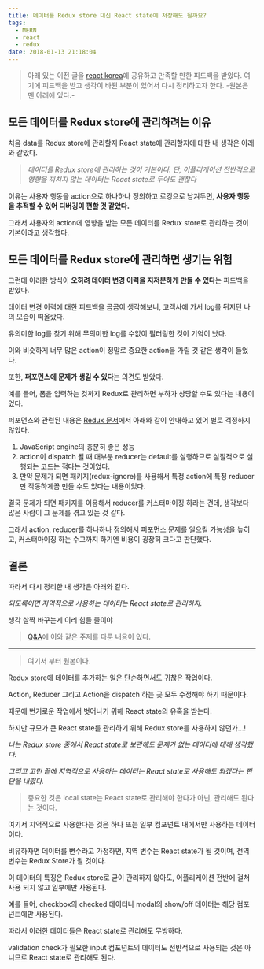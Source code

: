 ```yaml
---
title: 데이터를 Redux store 대신 React state에 저장해도 될까요?
tags:
  - MERN
  - react
  - redux
date: 2018-01-13 21:18:04
---
```


> 아래 있는 이전 글을 [react korea](https://www.facebook.com/groups/1413798668880301?id=1850080511918779)에 공유하고 만족할 만한 피드백을 받았다.
> 여기에 피드백을 받고 생각이 바뀐 부분이 있어서 다시 정리하고자 한다. -원본은 멘 아래에 있다.-

## [](#모든-데이터를-Redux-store에-관리하려는-이유 "모든 데이터를 Redux store에 관리하려는 이유")모든 데이터를 Redux store에 관리하려는 이유

처음 data를 Redux store에 관리할지 React state에 관리할지에 대한 내 생각은 아래와 같았다.
> _데이터를 Redux store에 관리하는 것이 기본이다._
> _단, 어플리케이션 전반적으로 영향을 끼치지 않는 데이터는 React state로 두어도 괜찮다_

이유는 사용자 행동을 action으로 하나하나 정의하고 로깅으로 남겨두면, **사용자 행동을 추적할 수 있어 디버깅이 편할 것 같았다.**

그래서 사용자의 action에 영향을 받는 모든 데이터를 Redux store로 관리하는 것이 기본이라고 생각했다.

## [](#모든-데이터를-Redux-store에-관리하면-생기는-위험 "모든 데이터를 Redux store에 관리하면 생기는 위험")모든 데이터를 Redux store에 관리하면 생기는 위험

그런데 이러한 방식이 **오히려 데이터 변경 이력을 지저분하게 만들 수 있다**는 피드백을 받았다.

데이터 변경 이력에 대한 피드백을 곰곰이 생각해보니, 고객사에 가서 log를 뒤지던 나의 모습이 떠올랐다.

유의미한 log를 찾기 위해 무의미한 log를 수없이 필터링한 것이 기억이 났다.

이와 비슷하게 너무 많은 action이 정말로 중요한 action을 가릴 것 같은 생각이 들었다.

또한, **퍼포먼스에 문제가 생길 수 있다**는 의견도 받았다.

예를 들어, 폼을 입력하는 것까지 Redux로 관리하면 부하가 상당할 수도 있다는 내용이었다.

퍼포먼스와 관련된 내용은 [Redux 문서](http://redux.js.org/docs/faq/Performance.html#wont-calling-all-my-reducers-for-each-action-be-slow)에서 아래와 같이 안내하고 있어 별로 걱정하지 않았다.

1.  JavaScript engine의 충분히 좋은 성능
2.  action이 dispatch 될 때 대부분 reducer는 default를 실행하므로 실질적으로 실행되는 코드는 적다는 것이었다.
3.  만약 문제가 되면 패키지(redux-ignore)를 사용해서 특정 action에 특정 reducer만 작동하게끔 만들 수도 있다는 내용이었다.

결국 문제가 되면 패키지를 이용해서 reducer를 커스터마이징 하라는 건데, 생각보다 많은 사람이 그 문제를 겪고 있는 것 같다.

그래서 action, reducer를 하나하나 정의해서 퍼포먼스 문제를 일으킬 가능성을 높히고, 커스터마이징 하는 수고까지 하기엔 비용이 굉장히 크다고 판단했다.

## [](#결론 "결론")결론

따라서 다시 정리한 내 생각은 아래와 같다.

_되도록이면 지역적으로 사용하는 데이터는 React state로 관리하자._

생각 살짝 바꾸는게 이리 힘들 줄이야
> [Q&amp;A](http://redux.js.org/docs/faq/OrganizingState.html#do-i-have-to-put-all-my-state-into-redux-should-i-ever-use-reacts-setstate)에 이와 같은 주제를 다룬 내용이 있다.

* * *
> 여기서 부터 원본이다.

Redux store에 데이터를 추가하는 일은 단순하면서도 귀찮은 작업이다.

Action, Reducer 그리고 Action을 dispatch 하는 곳 모두 수정해야 하기 때문이다.

때문에 번거로운 작업에서 벗어나기 위해 React state의 유혹을 받는다.

하지만 규모가 큰 React state를 관리하기 위해 Redux store를 사용하지 않던가…!

_나는 Redux store 중에서 React state로 보관해도 문제가 없는 데이터에 대해 생각했다._

_그리고 고민 끝에 지역적으로 사용하는 데이터는 React state로 사용해도 되겠다는 판단을 내렸다._
> 중요한 것은 local state는 React state로 관리해야 한다가 아닌, 관리해도 된다는 것이다.

여기서 지역적으로 사용한다는 것은 하나 또는 일부 컴포넌트 내에서만 사용하는 데이터이다.

비유하자면 데이터를 변수라고 가정하면, 지역 변수는 React state가 될 것이며, 전역 변수는 Redux Store가 될 것이다.

이 데이터의 특징은 Redux store로 굳이 관리하지 않아도, 어플리케이션 전반에 걸쳐 사용 되지 않고 일부에만 사용된다.

예를 들어, checkbox의 checked 데이터나 modal의 show/off 데이터는 해당 컴포넌트에만 사용된다.

따라서 이러한 데이터들은 React state로 관리해도 무방하다.

validation check가 필요한 input 컴포넌트의 데이터도 전반적으로 사용되는 것은 아니므로 React state로 관리해도 된다.